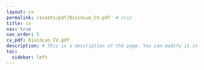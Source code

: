 ```yaml
---
layout: cv
permalink: /assets/pdf/DixinLuo_CV.pdf  # /cv/
title: cv
nav: true
nav_order: 5
cv_pdf: DixinLuo_CV.pdf
description: # This is a description of the page. You can modify it in '_pages/cv.md'. You can also change or remove the top pdf download button.
toc:
  sidebar: left
---
```

